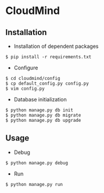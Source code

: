 # CloudMind
## Installation
 * Installation of dependent packages
 
 ```
 $ pip install -r requirements.txt 
 ```
 
 * Configure
 
 ```
 $ cd cloudmind/config
 $ cp default_config.py config.py 
 $ vim config.py 
 ```
 
 * Database initialization
 
 ```
 $ python manage.py db init
 $ python manage.py db migrate
 $ python manage.py db upgrade
 ```
 
## Usage

 * Debug
 
 ```
 $ python manage.py debug
 ```
 
 * Run
 
 ```
 $ python manage.py run
 ```
